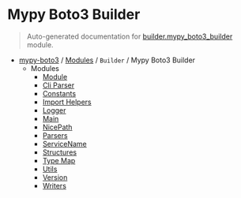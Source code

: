 # Mypy Boto3 Builder

> Auto-generated documentation for [builder.mypy_boto3_builder](https://github.com/vemel/mypy_boto3/blob/master/builder/mypy_boto3_builder/__init__.py) module.

- [mypy-boto3](../../README.md#mypy_boto3) / [Modules](../../MODULES.md#mypy-boto3-modules) / `Builder` / Mypy Boto3 Builder
    - Modules
        - [Module](module.md#module)
        - [Cli Parser](cli_parser.md#cli-parser)
        - [Constants](constants.md#constants)
        - [Import Helpers](import_helpers/index.md#import-helpers)
        - [Logger](logger.md#logger)
        - [Main](main.md#main)
        - [NicePath](nice_path.md#nicepath)
        - [Parsers](parsers.md#parsers)
        - [ServiceName](service_name.md#servicename)
        - [Structures](structures.md#structures)
        - [Type Map](type_map.md#type-map)
        - [Utils](utils.md#utils)
        - [Version](version.md#version)
        - [Writers](writers.md#writers)
